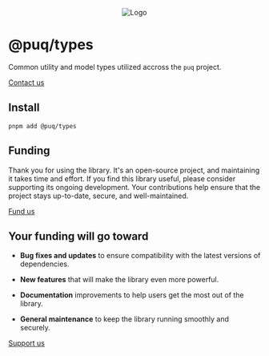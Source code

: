 <p align="center"> <img src="https://beemood.github.io/libs/types/assets/favicon.png" alt="Logo" /> </p>

# @puq/types

Common utility and model types utilized accross the `puq` project.

[Contact us](mailto:robert.brightline@gmail.com?subject=@puq/types)

## Install

`pnpm add @puq/types`

## Funding

Thank you for using the library. It's an open-source project, and maintaining it takes time and effort. If you find this library useful, please consider supporting its ongoing development. Your contributions help ensure that the project stays up-to-date, secure, and well-maintained.

[Fund us](https://cash.app/$puqlib)

## Your funding will go toward

- **Bug fixes and updates** to ensure compatibility with the latest versions of dependencies.

- **New features** that will make the library even more powerful.

- **Documentation** improvements to help users get the most out of the library.

- **General maintenance** to keep the library running smoothly and securely.

[Support us](https://cash.app/$puqlib)
